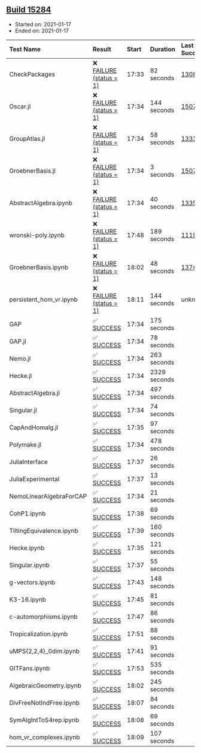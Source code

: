 ## [Build 15284](https://oscarci.mathematik.uni-kl.de/job/oscar/15284/)

* Started on: 2021-01-17
* Ended on: 2021-01-17

| Test Name    | Result | Start | Duration | Last Success | First Failure |
|:-------------|:-------|:------|:---------|:-------------|:--------------|
| CheckPackages | ❌ [FAILURE (status = 1)](https://oscarci.mathematik.uni-kl.de/job/oscar/15284/artifact/logs/build-15284/CheckPackages.log) | 17:33 | 82 seconds | [13085](https://oscarci.mathematik.uni-kl.de/job/oscar/13085/) | [13086](https://oscarci.mathematik.uni-kl.de/job/oscar/13086/) |
| Oscar.jl | ❌ [FAILURE (status = 1)](https://oscarci.mathematik.uni-kl.de/job/oscar/15284/artifact/logs/build-15284/Oscar.jl.log) | 17:34 | 144 seconds | [15079](https://oscarci.mathematik.uni-kl.de/job/oscar/15079/) | [15080](https://oscarci.mathematik.uni-kl.de/job/oscar/15080/) |
| GroupAtlas.jl | ❌ [FAILURE (status = 1)](https://oscarci.mathematik.uni-kl.de/job/oscar/15284/artifact/logs/build-15284/GroupAtlas.jl.log) | 17:34 | 58 seconds | [13311](https://oscarci.mathematik.uni-kl.de/job/oscar/13311/) | [13312](https://oscarci.mathematik.uni-kl.de/job/oscar/13312/) |
| GroebnerBasis.jl | ❌ [FAILURE (status = 1)](https://oscarci.mathematik.uni-kl.de/job/oscar/15284/artifact/logs/build-15284/GroebnerBasis.jl.log) | 17:34 | 3 seconds | [15079](https://oscarci.mathematik.uni-kl.de/job/oscar/15079/) | [15080](https://oscarci.mathematik.uni-kl.de/job/oscar/15080/) |
| AbstractAlgebra.ipynb | ❌ [FAILURE (status = 1)](https://oscarci.mathematik.uni-kl.de/job/oscar/15284/artifact/logs/build-15284/AbstractAlgebra.ipynb.log) | 17:34 | 40 seconds | [13355](https://oscarci.mathematik.uni-kl.de/job/oscar/13355/) | [13356](https://oscarci.mathematik.uni-kl.de/job/oscar/13356/) |
| wronski-poly.ipynb | ❌ [FAILURE (status = 1)](https://oscarci.mathematik.uni-kl.de/job/oscar/15284/artifact/logs/build-15284/wronski-poly.ipynb.log) | 17:48 | 189 seconds | [11192](https://oscarci.mathematik.uni-kl.de/job/oscar/11192/) | [11193](https://oscarci.mathematik.uni-kl.de/job/oscar/11193/) |
| GroebnerBasis.ipynb | ❌ [FAILURE (status = 1)](https://oscarci.mathematik.uni-kl.de/job/oscar/15284/artifact/logs/build-15284/GroebnerBasis.ipynb.log) | 18:02 | 48 seconds | [13748](https://oscarci.mathematik.uni-kl.de/job/oscar/13748/) | [13749](https://oscarci.mathematik.uni-kl.de/job/oscar/13749/) |
| persistent_hom_vr.ipynb | ❌ [FAILURE (status = 1)](https://oscarci.mathematik.uni-kl.de/job/oscar/15284/artifact/logs/build-15284/persistent_hom_vr.ipynb.log) | 18:11 | 144 seconds | unknown | unknown |
| GAP | ✅ [SUCCESS](https://oscarci.mathematik.uni-kl.de/job/oscar/15284/artifact/logs/build-15284/GAP.log) | 17:34 | 175 seconds |  |  |
| GAP.jl | ✅ [SUCCESS](https://oscarci.mathematik.uni-kl.de/job/oscar/15284/artifact/logs/build-15284/GAP.jl.log) | 17:34 | 78 seconds |  |  |
| Nemo.jl | ✅ [SUCCESS](https://oscarci.mathematik.uni-kl.de/job/oscar/15284/artifact/logs/build-15284/Nemo.jl.log) | 17:34 | 263 seconds |  |  |
| Hecke.jl | ✅ [SUCCESS](https://oscarci.mathematik.uni-kl.de/job/oscar/15284/artifact/logs/build-15284/Hecke.jl.log) | 17:34 | 2329 seconds |  |  |
| AbstractAlgebra.jl | ✅ [SUCCESS](https://oscarci.mathematik.uni-kl.de/job/oscar/15284/artifact/logs/build-15284/AbstractAlgebra.jl.log) | 17:34 | 497 seconds |  |  |
| Singular.jl | ✅ [SUCCESS](https://oscarci.mathematik.uni-kl.de/job/oscar/15284/artifact/logs/build-15284/Singular.jl.log) | 17:34 | 74 seconds |  |  |
| CapAndHomalg.jl | ✅ [SUCCESS](https://oscarci.mathematik.uni-kl.de/job/oscar/15284/artifact/logs/build-15284/CapAndHomalg.jl.log) | 17:35 | 97 seconds |  |  |
| Polymake.jl | ✅ [SUCCESS](https://oscarci.mathematik.uni-kl.de/job/oscar/15284/artifact/logs/build-15284/Polymake.jl.log) | 17:34 | 478 seconds |  |  |
| JuliaInterface | ✅ [SUCCESS](https://oscarci.mathematik.uni-kl.de/job/oscar/15284/artifact/logs/build-15284/JuliaInterface.log) | 17:37 | 26 seconds |  |  |
| JuliaExperimental | ✅ [SUCCESS](https://oscarci.mathematik.uni-kl.de/job/oscar/15284/artifact/logs/build-15284/JuliaExperimental.log) | 17:37 | 13 seconds |  |  |
| NemoLinearAlgebraForCAP | ✅ [SUCCESS](https://oscarci.mathematik.uni-kl.de/job/oscar/15284/artifact/logs/build-15284/NemoLinearAlgebraForCAP.log) | 17:34 | 21 seconds |  |  |
| CohP1.ipynb | ✅ [SUCCESS](https://oscarci.mathematik.uni-kl.de/job/oscar/15284/artifact/logs/build-15284/CohP1.ipynb.log) | 17:38 | 69 seconds |  |  |
| TiltingEquivalence.ipynb | ✅ [SUCCESS](https://oscarci.mathematik.uni-kl.de/job/oscar/15284/artifact/logs/build-15284/TiltingEquivalence.ipynb.log) | 17:39 | 160 seconds |  |  |
| Hecke.ipynb | ✅ [SUCCESS](https://oscarci.mathematik.uni-kl.de/job/oscar/15284/artifact/logs/build-15284/Hecke.ipynb.log) | 17:35 | 121 seconds |  |  |
| Singular.ipynb | ✅ [SUCCESS](https://oscarci.mathematik.uni-kl.de/job/oscar/15284/artifact/logs/build-15284/Singular.ipynb.log) | 17:37 | 55 seconds |  |  |
| g-vectors.ipynb | ✅ [SUCCESS](https://oscarci.mathematik.uni-kl.de/job/oscar/15284/artifact/logs/build-15284/g-vectors.ipynb.log) | 17:43 | 148 seconds |  |  |
| K3-16.ipynb | ✅ [SUCCESS](https://oscarci.mathematik.uni-kl.de/job/oscar/15284/artifact/logs/build-15284/K3-16.ipynb.log) | 17:45 | 81 seconds |  |  |
| c-automorphisms.ipynb | ✅ [SUCCESS](https://oscarci.mathematik.uni-kl.de/job/oscar/15284/artifact/logs/build-15284/c-automorphisms.ipynb.log) | 17:47 | 86 seconds |  |  |
| Tropicalization.ipynb | ✅ [SUCCESS](https://oscarci.mathematik.uni-kl.de/job/oscar/15284/artifact/logs/build-15284/Tropicalization.ipynb.log) | 17:51 | 88 seconds |  |  |
| uMPS(2,2,4)_0dim.ipynb | ✅ [SUCCESS](https://oscarci.mathematik.uni-kl.de/job/oscar/15284/artifact/logs/build-15284/uMPS-2-2-4-_0dim.ipynb.log) | 17:41 | 91 seconds |  |  |
| GITFans.ipynb | ✅ [SUCCESS](https://oscarci.mathematik.uni-kl.de/job/oscar/15284/artifact/logs/build-15284/GITFans.ipynb.log) | 17:53 | 535 seconds |  |  |
| AlgebraicGeometry.ipynb | ✅ [SUCCESS](https://oscarci.mathematik.uni-kl.de/job/oscar/15284/artifact/logs/build-15284/AlgebraicGeometry.ipynb.log) | 18:02 | 245 seconds |  |  |
| DivFreeNotIndFree.ipynb | ✅ [SUCCESS](https://oscarci.mathematik.uni-kl.de/job/oscar/15284/artifact/logs/build-15284/DivFreeNotIndFree.ipynb.log) | 18:07 | 84 seconds |  |  |
| SymAlgIntToS4rep.ipynb | ✅ [SUCCESS](https://oscarci.mathematik.uni-kl.de/job/oscar/15284/artifact/logs/build-15284/SymAlgIntToS4rep.ipynb.log) | 18:08 | 69 seconds |  |  |
| hom_vr_complexes.ipynb | ✅ [SUCCESS](https://oscarci.mathematik.uni-kl.de/job/oscar/15284/artifact/logs/build-15284/hom_vr_complexes.ipynb.log) | 18:09 | 107 seconds |  |  |
